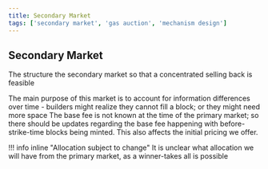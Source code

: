 ```yaml
---
title: Secondary Market
tags: ['secondary market', 'gas auction', 'mechanism design']
---
```


## Secondary Market

The structure the secondary market so that a concentrated selling back is feasible

The main purpose of this market is to account for information differences over time - builders might
realize they cannot fill a block; or they might need more space The base fee is not known at the
time of the primary market; so there should be updates regarding the base fee happening with
before-strike-time blocks being minted. This also affects the initial pricing we offer.

!!! info inline "Allocation subject to change"
    It is unclear what allocation we will have from the primary market, as a winner-takes all is possible
